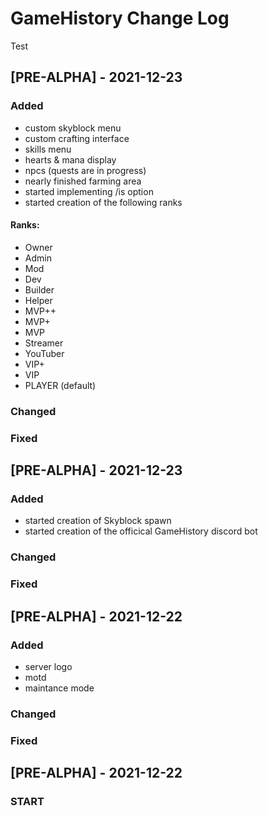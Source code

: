 # GameHistory Change Log

Test

## [PRE-ALPHA] - 2021-12-23
 
### Added

- custom skyblock menu
- custom crafting interface
- skills menu
- hearts & mana display
- npcs (quests are in progress)
- nearly finished farming area
- started implementing /is option
- started creation of the following ranks

#### Ranks:

- Owner
- Admin
- Mod
- Dev
- Builder
- Helper
- MVP++
- MVP+
- MVP
- Streamer
- YouTuber
- VIP+
- VIP
- PLAYER (default)
   
### Changed
 
### Fixed

## [PRE-ALPHA] - 2021-12-23
 
### Added

- started creation of Skyblock spawn
- started creation of the officical GameHistory discord bot
   
### Changed
 
### Fixed

## [PRE-ALPHA] - 2021-12-22
 
### Added

- server logo
- motd
- maintance mode
   
### Changed
 
### Fixed
 
  
## [PRE-ALPHA] - 2021-12-22
 
### START
